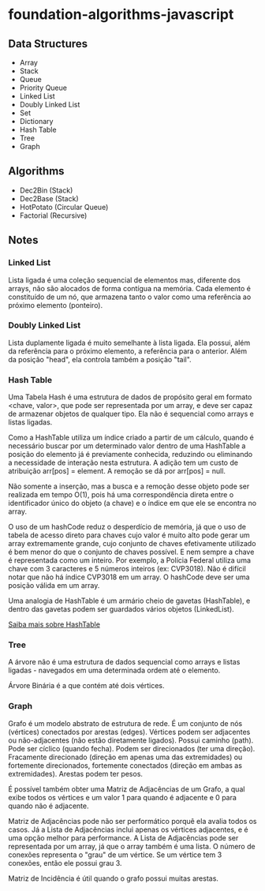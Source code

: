 # foundation-algorithms-javascript

## Data Structures

- Array
- Stack
- Queue
- Priority Queue
- Linked List
- Doubly Linked List
- Set
- Dictionary
- Hash Table
- Tree
- Graph

## Algorithms

- Dec2Bin (Stack)
- Dec2Base (Stack)
- HotPotato (Circular Queue)
- Factorial (Recursive)

## Notes

### Linked List

Lista ligada é uma coleção sequencial de elementos mas, diferente dos arrays, não são alocados de forma contígua na memória. Cada elemento é constituído de um nó, que armazena tanto o valor como uma referência ao próximo elemento (ponteiro).

### Doubly Linked List

Lista duplamente ligada é muito semelhante à lista ligada. Ela possui, além da referência para o próximo elemento, a referência para o anterior. Além da posição "head", ela controla também a posição "tail".

### Hash Table

Uma Tabela Hash é uma estrutura de dados de propósito geral em formato <chave, valor>, que pode ser representada por um array, e deve ser capaz de armazenar objetos de qualquer tipo. Ela não é sequencial como arrays e listas ligadas.

Como a HashTable utiliza um índice criado a partir de um cálculo, quando é necessário buscar por um determinado valor dentro de uma HashTable a posição do elemento já é previamente conhecida, reduzindo ou eliminando a necessidade de interação nesta estrutura. A adição tem um custo de atribuição arr[pos] = element. A remoção se dá por arr[pos] = null.

Não somente a inserção, mas a busca e a remoção desse objeto pode ser realizada em tempo O(1), pois há uma correspondência direta entre o identificador único do objeto (a chave) e o índice em que ele se encontra no array.

O uso de um hashCode reduz o desperdício de memória, já que o uso de tabela de acesso direto para chaves cujo valor é muito alto pode gerar um array extremamente grande, cujo conjunto de chaves efetivamente utilizado é bem menor do que o conjunto de chaves possível. E nem sempre a chave é representada como um inteiro. Por exemplo, a Polícia Federal utiliza uma chave com 3 caracteres e 5 números inteiros (ex: CVP3018). Não é difícil notar que não há índice CVP3018 em um array. O hashCode deve ser uma posição válida em um array.

Uma analogia de HashTable é um armário cheio de gavetas (HashTable), e dentro das gavetas podem ser guardados vários objetos (LinkedList).

[Saiba mais sobre HashTable](https://joaoarthurbm.github.io/eda/posts/hashtable/)

### Tree

A árvore não é uma estrutura de dados sequencial como arrays e listas ligadas - navegados em uma determinada ordem até o elemento.

Árvore Binária é a que contém até dois vértices.

### Graph

Grafo é um modelo abstrato de estrutura de rede. É um conjunto de nós (vértices) conectados por arestas (edges). Vértices podem ser adjacentes ou não-adjacentes (não estão diretamente ligados). Possui caminho (path). Pode ser cíclico (quando fecha). Podem ser direcionados (ter uma direção). Fracamente direcionado (direção em apenas uma das extremidades) ou fortemente direcionados, fortemente conectados (direção em ambas as extremidades). Arestas podem ter pesos.

É possível também obter uma Matriz de Adjacências de um Grafo, a qual exibe todos os vértices e um valor 1 para quando é adjacente e 0 para quando não é adjacente. 

Matriz de Adjacências pode não ser performático porquê ela avalia todos os casos. Já a Lista de Adjacências inclui apenas os vértices adjacentes, e é uma opção melhor para performance. A Lista de Adjacências pode ser representada por um array, já que o array também é uma lista. O número de conexões representa o "grau" de um vértice. Se um vértice tem 3 conexões, então ele possui grau 3.

Matriz de Incidência é útil quando o grafo possui muitas arestas.